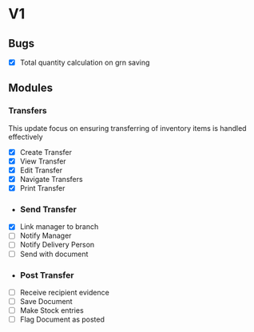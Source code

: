 # V1
## Bugs
 - [x] Total quantity calculation on grn saving
## Modules
### Transfers
This update focus on ensuring transferring of inventory items is handled effectively
- [x] Create Transfer
- [x] View Transfer
- [x] Edit Transfer
- [x] Navigate Transfers
- [x] Print Transfer
-  ### Send Transfer
  -[x] Link manager to branch
  -[ ] Notify Manager
  -[ ] Notify Delivery Person
  -[ ] Send with document
-  ### Post Transfer
  -[ ] Receive recipient evidence
  -[ ] Save Document
  -[ ] Make Stock entries
  -[ ] Flag Document as posted